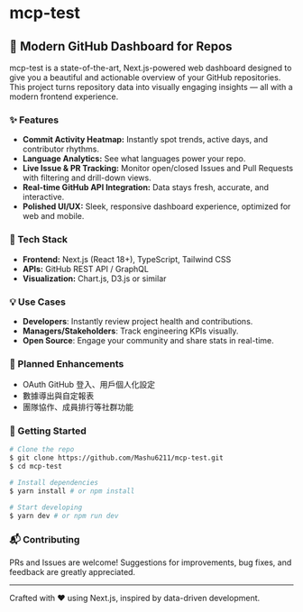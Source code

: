 # mcp-test

## 🚀 Modern GitHub Dashboard for Repos

mcp-test is a state-of-the-art, Next.js-powered web dashboard designed to give you a beautiful and actionable overview of your GitHub repositories. This project turns repository data into visually engaging insights — all with a modern frontend experience.

### ✨ Features

- **Commit Activity Heatmap:** Instantly spot trends, active days, and contributor rhythms.
- **Language Analytics:** See what languages power your repo.
- **Live Issue & PR Tracking:** Monitor open/closed Issues and Pull Requests with filtering and drill-down views.
- **Real-time GitHub API Integration:** Data stays fresh, accurate, and interactive.
- **Polished UI/UX:** Sleek, responsive dashboard experience, optimized for web and mobile.

### 🤖 Tech Stack

- **Frontend:** Next.js (React 18+), TypeScript, Tailwind CSS
- **APIs:** GitHub REST API / GraphQL
- **Visualization:** Chart.js, D3.js or similar

### 💡 Use Cases

- **Developers**: Instantly review project health and contributions.
- **Managers/Stakeholders**: Track engineering KPIs visually.
- **Open Source**: Engage your community and share stats in real-time.

### 🚦 Planned Enhancements
- OAuth GitHub 登入、用戶個人化設定
- 數據導出與自定報表
- 團隊協作、成員排行等社群功能

### 🔧 Getting Started
```bash
# Clone the repo
$ git clone https://github.com/Mashu6211/mcp-test.git
$ cd mcp-test

# Install dependencies
$ yarn install # or npm install

# Start developing
$ yarn dev # or npm run dev
```

### 📬 Contributing
PRs and Issues are welcome! Suggestions for improvements, bug fixes, and feedback are greatly appreciated.

---

Crafted with ❤️ using Next.js, inspired by data-driven development.